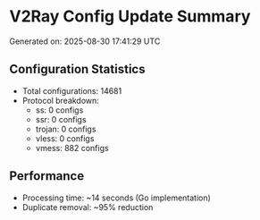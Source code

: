 # V2Ray Config Update Summary
Generated on: 2025-08-30 17:41:29 UTC

## Configuration Statistics
- Total configurations: 14681
- Protocol breakdown:
  - ss: 0 configs
  - ssr: 0 configs
  - trojan: 0 configs
  - vless: 0 configs
  - vmess: 882 configs

## Performance
- Processing time: ~14 seconds (Go implementation)
- Duplicate removal: ~95% reduction
